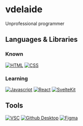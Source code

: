 # vdelaide
Unprofessional programmer

## Languages & Libraries

### Known
[![HTML](https://img.shields.io/badge/-HTML-d63d0f?style=for-the-badge&logo=HTML5&logoColor=white)](https://html.com/)
[![CSS](https://img.shields.io/badge/-CSS-2299f8?style=for-the-badge&logo=CSS3&logoColor=white)](https://www.w3schools.com/css/)

### Learning
[![Javascript](https://img.shields.io/badge/-Javascript-2299f8?style=for-the-badge&logo=Javascript&logoColor=white&color=darkgreen)](https://www.w3schools.com/jsrEF/default.asp)
[![React](https://img.shields.io/badge/-React-23272f?style=for-the-badge&logo=React&logoColor=blue)](https://react.dev/)
[![SvelteKit](https://img.shields.io/badge/-Svelte-ff3e00?style=for-the-badge&logo=Svelte&logoColor=white)](https://svelte.dev/)

## Tools
[![VSC](https://img.shields.io/badge/-VSC-0079d0?style=for-the-badge&logo=VisualStudioCode&logoColor=white)](https://code.visualstudio.com/)
[![Github Desktop](https://img.shields.io/badge/-Github_Desktop-7c3eec?style=for-the-badge&logo=Github&logoColor=white)](https://desktop.github.com/)
[![Figma](https://img.shields.io/badge/Figma-FF3366?style=for-the-badge&logo=Figma&logoColor=white)](https://www.figma.com/@vdelaide)
